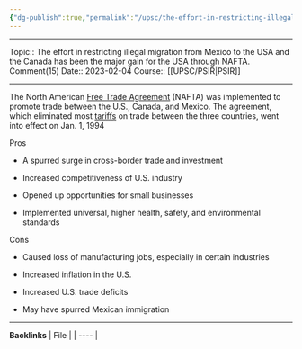```yaml
---
{"dg-publish":true,"permalink":"/upsc/the-effort-in-restricting-illegal-migration-from-mexico-to-the-usa-and-the-canada-has-been-the-major-gain-for-the-usa-through-nafta-comment/"}
---
```


----
Topic:: The effort in restricting illegal migration from Mexico to the USA and the Canada has been the  major gain for the USA through NAFTA. Comment(15)
Date:: 2023-02-04
Course:: [[UPSC/PSIR\|PSIR]] 

----
The North American [Free Trade Agreement](https://www.investopedia.com/terms/f/free-trade.asp) (NAFTA) was implemented to promote trade between the U.S., Canada, and Mexico. The agreement, which eliminated most [tariffs](https://www.investopedia.com/terms/t/tariff.asp) on trade between the three countries, went into effect on Jan. 1, 1994

Pros

-   A spurred surge in cross-border trade and investment
    
-   Increased competitiveness of U.S. industry
    
-   Opened up opportunities for small businesses
    
-   Implemented universal, higher health, safety, and environmental standards
    

Cons

-   Caused loss of manufacturing jobs, especially in certain industries
    
-   Increased inflation in the U.S.
    
-   Increased U.S. trade deficits
    
-   May have spurred Mexican immigration




---
**Backlinks**
| File |
| ---- |



